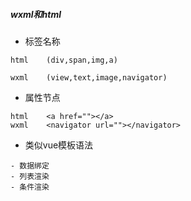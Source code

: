 ##### wxml和html



- 标签名称

```
html	(div,span,img,a)

wxml	(view,text,image,navigator)
```

- 属性节点

```
html	<a href=""></a>
wxml	<navigator url=""></navigator>

```

- 类似vue模板语法

```
- 数据绑定
- 列表渲染
- 条件渲染
```

